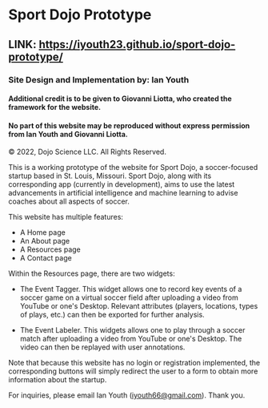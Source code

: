 # Sport Dojo Prototype

## LINK: https://iyouth23.github.io/sport-dojo-prototype/

### Site Design and Implementation by: Ian Youth
#### Additional credit is to be given to Giovanni Liotta, who created the framework for the website.

#### No part of this website may be reproduced without express permission from Ian Youth and Giovanni Liotta.

© 2022, Dojo Science LLC. All Rights Reserved.

This is a working prototype of the website for Sport Dojo, a soccer-focused startup based in St. Louis, Missouri. Sport Dojo, along with its corresponding app (currently in development), aims to use the latest advancements in artificial intelligence and machine learning to advise coaches about all aspects of soccer. 

This website has multiple features:

* A Home page
* An About page
* A Resources page
* A Contact page

Within the Resources page, there are two widgets:

* The Event Tagger. This widget allows one to record key events of a soccer game on a virtual soccer field after uploading a video from YouTube or one's Desktop. Relevant attributes (players, locations, types of plays, etc.) can then be exported for further analysis.

* The Event Labeler. This widgets allows one to play through a soccer match after uploading a video from YouTube or one's Desktop. The video can then be replayed with user annotations.

Note that because this website has no login or registration implemented, the corresponding buttons will simply redirect the user to a form to obtain more information about the startup.

For inquiries, please email Ian Youth (iyouth66@gmail.com). Thank you.